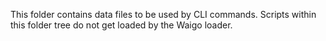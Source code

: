 This folder contains data files to be used by CLI commands. Scripts within this 
folder tree do not get loaded by the Waigo loader.